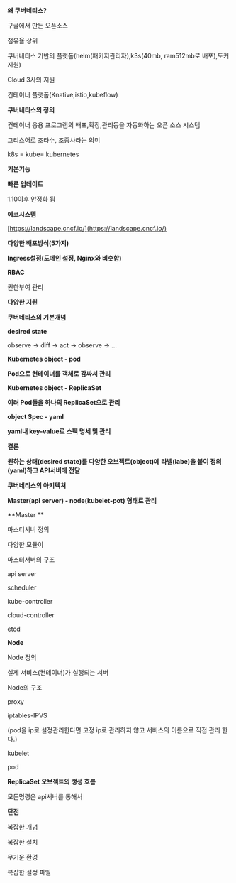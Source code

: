 **왜 쿠버네티스?**

구글에서 만든 오픈소스

점유율 상위

쿠버네티스 기반의 플랫폼(helm(패키지관리자),k3s(40mb, ram512mb로 배포),도커지원)

Cloud 3사의 지원

컨테이너 플랫폼(Knative,istio,kubeflow)

**쿠버네티스의 정의**

컨테이너 응용 프로그램의 배포,확장,관리등을 자동화하는 오픈 소스 시스템

그리스어로 조타수, 조종사라는 의미

k8s = kube= kubernetes

**기본기능**

**빠른 업데이트**

1.10이후 안정화 됨

**에코시스템**

[https://landscape.cncf.io/](https://landscape.cncf.io/)

**다양한 배포방식(5가지)**

**Ingress설정(도메인 설정, Nginx와 비슷함)**

**RBAC**

권한부여 관리

**다양한 지원**

**쿠버네티스의 기본개념**

**desired state**

observe -> diff -> act -> observe -> …

**Kubernetes object - pod**

**Pod으로 컨테이너를 객체로 감싸서 관리**

**Kubernetes object - ReplicaSet**

**여러 Pod들을 하나의 ReplicaSet으로 관리**

**object Spec - yaml**

**yaml내 key-value로 스펙 명세 및 관리**

**결론**

**원하는 상태(desired state)를 다양한 오브젝트(object)에 라벨(labe)을 붙여 정의(yaml)하고 API서버에 전달**

**쿠버네티스의 아키텍쳐**

**Master(api server) - node(kubelet-pot) 형태로 관리**

**Master **

마스터서버 정의

다양한 모듈이

마스터서버의 구조

api server

scheduler

kube-controller

cloud-controller

etcd

**Node**

Node 정의

실제 서비스(컨테이너)가 실행되는 서버

Node의 구조

proxy

iptables-IPVS

(pod을 ip로 설정관리한다면 고정 ip로 관리하지 않고 서비스의 이름으로 직접 관리 한다.)

kubelet

pod

**ReplicaSet 오브젝트의 생성 흐름**

모든명령은 api서버를 통해서

**단점**

복잡한 개념

복잡한 설치

무거운 환경

복잡한 설정 파일
